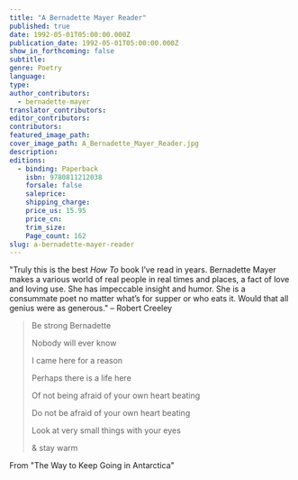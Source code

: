 ```yaml
---
title: "A Bernadette Mayer Reader"
published: true
date: 1992-05-01T05:00:00.000Z
publication_date: 1992-05-01T05:00:00.000Z
show_in_forthcoming: false
subtitle:
genre: Poetry
language:
type:
author_contributors:
  - bernadette-mayer
translator_contributors:
editor_contributors:
contributors:
featured_image_path:
cover_image_path: A_Bernadette_Mayer_Reader.jpg
description:
editions:
  - binding: Paperback
    isbn: 9780811212038
    forsale: false
    saleprice:
    shipping_charge:
    price_us: 15.95
    price_cn:
    trim_size:
    Page_count: 162
slug: a-bernadette-mayer-reader
---
```


"Truly this is the best _How To_ book I’ve read in years. Bernadette Mayer makes a various world of real people in real times and places, a fact of love and loving use. She has impeccable insight and humor. She is a consummate poet no matter what’s for supper or who eats it. Would that all genius were as generous." – Robert Creeley

> Be strong Bernadette
> 
> Nobody will ever know
> 
> I came here for a reason
> 
> Perhaps there is a life here
> 
> Of not being afraid of your own heart beating
> 
> Do not be afraid of your own heart beating
> 
> Look at very small things with your eyes
> 
> & stay warm

From "The Way to Keep Going in Antarctica"

